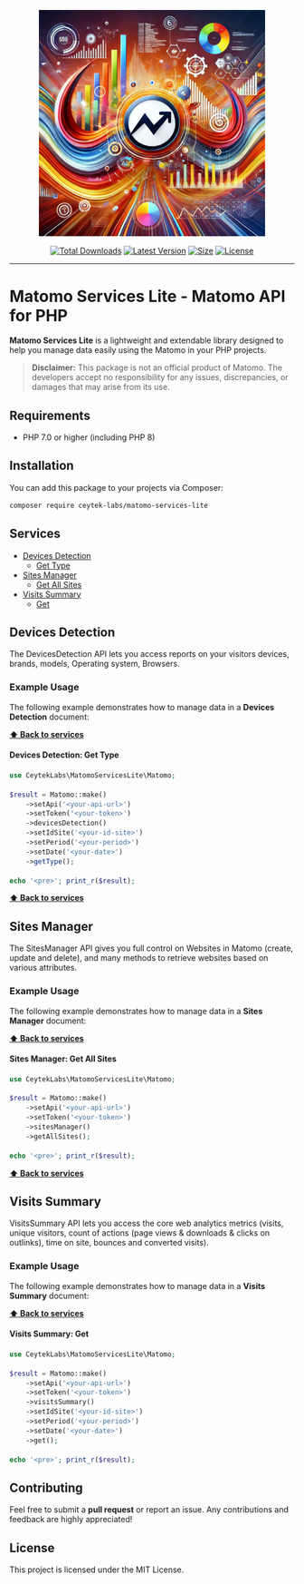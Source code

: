 <p align="center">
    <img src="https://raw.githubusercontent.com/ceytek-labs/matomo-services-lite/refs/heads/1.x/art/banner.png" width="400" alt="Matomo Services Lite">
    <p align="center">
        <a href="https://packagist.org/packages/ceytek-labs/matomo-services-lite"><img alt="Total Downloads" src="https://img.shields.io/packagist/dt/ceytek-labs/matomo-services-lite"></a>
        <a href="https://packagist.org/packages/ceytek-labs/matomo-services-lite"><img alt="Latest Version" src="https://img.shields.io/packagist/v/ceytek-labs/matomo-services-lite"></a>
        <a href="https://packagist.org/packages/ceytek-labs/matomo-services-lite"><img alt="Size" src="https://img.shields.io/github/repo-size/ceytek-labs/matomo-services-lite"></a>
        <a href="https://packagist.org/packages/ceytek-labs/matomo-services-lite"><img alt="License" src="https://img.shields.io/packagist/l/ceytek-labs/matomo-services-lite"></a>
    </p>
</p>

------

# Matomo Services Lite - Matomo API for PHP

**Matomo Services Lite** is a lightweight and extendable library designed to help you manage data easily using the Matomo in your PHP projects.

> **Disclaimer:** This package is not an official product of Matomo. The developers accept no responsibility for any issues, discrepancies, or damages that may arise from its use.

## Requirements

- PHP 7.0 or higher (including PHP 8)

## Installation

You can add this package to your projects via Composer:

```bash
composer require ceytek-labs/matomo-services-lite
```

## Services

- [Devices Detection](#devices-detection)
    - [Get Type](#devices-detection-get-type)
- [Sites Manager](#sites-manager)
    - [Get All Sites](#sites-manager-get-all-sites)
- [Visits Summary](#visits-summary)
    - [Get](#visits-summary-get)

## Devices Detection

The DevicesDetection API lets you access reports on your visitors devices, brands, models, Operating system, Browsers.

### Example Usage

The following example demonstrates how to manage data in a **Devices Detection** document:

**[⬆ Back to services](#services)**

#### Devices Detection: Get Type

```php
use CeytekLabs\MatomoServicesLite\Matomo;

$result = Matomo::make()
    ->setApi('<your-api-url>')
    ->setToken('<your-token>')
    ->devicesDetection()
    ->setIdSite('<your-id-site>')
    ->setPeriod('<your-period>')
    ->setDate('<your-date>')
    ->getType();

echo '<pre>'; print_r($result);
```

**[⬆ Back to services](#services)**

## Sites Manager

The SitesManager API gives you full control on Websites in Matomo (create, update and delete), and many methods to retrieve websites based on various attributes.

### Example Usage

The following example demonstrates how to manage data in a **Sites Manager** document:

**[⬆ Back to services](#services)**

#### Sites Manager: Get All Sites

```php
use CeytekLabs\MatomoServicesLite\Matomo;

$result = Matomo::make()
    ->setApi('<your-api-url>')
    ->setToken('<your-token>')
    ->sitesManager()
    ->getAllSites();

echo '<pre>'; print_r($result);
```

**[⬆ Back to services](#services)**

## Visits Summary

VisitsSummary API lets you access the core web analytics metrics (visits, unique visitors, count of actions (page views & downloads & clicks on outlinks), time on site, bounces and converted visits).

### Example Usage

The following example demonstrates how to manage data in a **Visits Summary** document:

**[⬆ Back to services](#services)**

#### Visits Summary: Get

```php
use CeytekLabs\MatomoServicesLite\Matomo;

$result = Matomo::make()
    ->setApi('<your-api-url>')
    ->setToken('<your-token>')
    ->visitsSummary()
    ->setIdSite('<your-id-site>')
    ->setPeriod('<your-period>')
    ->setDate('<your-date>')
    ->get();

echo '<pre>'; print_r($result);
```

## Contributing

Feel free to submit a **pull request** or report an issue. Any contributions and feedback are highly appreciated!

## License

This project is licensed under the MIT License.